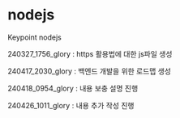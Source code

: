 # nodejs
Keypoint nodejs

240327_1756_glory : https 활용법에 대한 js파일 생성

240417_2030_glory : 백엔드 개발을 위한 로드맵 생성

240418_0954_glory : 내용 보충 설명 진행

240426_1011_glory : 내용 추가 작성 진행